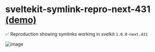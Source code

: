 # sveltekit-symlink-repro-next-431 [(demo)](https://sveltekit-symlink-repro-next-432.vercel.app/symlink)
✅ Reproduction showing symlinks working in svelkit `1.0.0-next.431`

![image](https://user-images.githubusercontent.com/7369575/187002005-fcbb4e8a-827a-4018-9686-b1662bca0c12.png)
